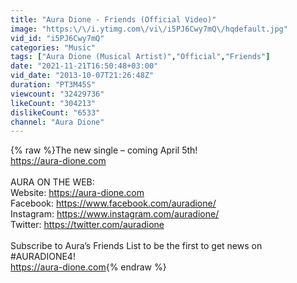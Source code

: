 ```yaml
---
title: "Aura Dione - Friends (Official Video)"
image: "https:\/\/i.ytimg.com\/vi\/i5PJ6Cwy7mQ\/hqdefault.jpg"
vid_id: "i5PJ6Cwy7mQ"
categories: "Music"
tags: ["Aura Dione (Musical Artist)","Official","Friends"]
date: "2021-11-21T16:50:48+03:00"
vid_date: "2013-10-07T21:26:48Z"
duration: "PT3M45S"
viewcount: "32429736"
likeCount: "304213"
dislikeCount: "6533"
channel: "Aura Dione"
---
```

{% raw %}The new single – coming April 5th! <br /><a rel="nofollow" target="blank" href="https://aura-dione.com">https://aura-dione.com</a><br /><br />AURA ON THE WEB: <br />Website: <a rel="nofollow" target="blank" href="https://aura-dione.com">https://aura-dione.com</a><br />Facebook: <a rel="nofollow" target="blank" href="https://www.facebook.com/auradione/">https://www.facebook.com/auradione/</a><br />Instagram: <a rel="nofollow" target="blank" href="https://www.instagram.com/auradione/">https://www.instagram.com/auradione/</a><br />Twitter: <a rel="nofollow" target="blank" href="https://twitter.com/auradione">https://twitter.com/auradione</a><br /><br />Subscribe to Aura’s Friends List to be the first to get news on #AURADIONE4!<br /><a rel="nofollow" target="blank" href="https://aura-dione.com">https://aura-dione.com</a>{% endraw %}
